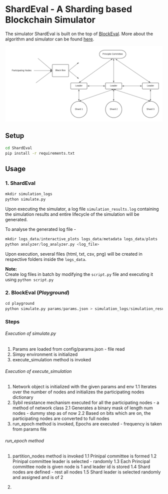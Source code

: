# ShardEval - A Sharding based Blockchain Simulator

The simulator ShardEval is built on the top of [BlockEval](https://github.com/deepakgouda/BlockEval). More about the algorithm and simulator can be found [here](https://docs.google.com/document/d/1rB9lp8E5DQ6BXFdl3mfWjlItKq1i_78THTsPUrD1aXc/edit#).

![Architecture](docs/draft.png)

## Setup
```bash
cd ShardEval
pip install -r requirements.txt
```

## Usage 

### 1. ShardEval
```python
mkdir simulation_logs
python simulate.py
```
Upon executing the simulator, a log file ```simulation_results.log``` containing the simulation results and entire lifecycle of the simulation will be generated.
 
To analyse the generated log file -
```python
mkdir logs_data/interactive_plots logs_data/metadata logs_data/plots
python analyzer/log_analyzer.py <log_file>
```

Upon execution, several files (html, txt, csv, png) will be created in respective folders inside the ```logs_data```.   


**Note:**   
Create log files in batch by modifying the ```script.py``` file and executing it using ```python script.py```

### 2. BlockEval (*Playground*)
```python
cd playground
python simulate.py params/params.json > simulation_logs/simulation_results.log
```



### Steps
###### Execution of simulate.py
1. Params are loaded from config/params.json - file read
2. Simpy environment is initialized
3. execute_simulation method is invoked

###### Execution of execute_simulation
1. Network object is initialized with the given params and env
    1.1 Iterates over the number of nodes and initializes the participating nodes dictionary
2. Sybil resistance mechanism executed for all the participating nodes - a method of network class
    2.1 Generates a binary mask of length num nodes - dummy step as of now
    2.2 Based on bits which are on, the participating nodes are converted to full nodes
3. run_epoch method is invoked, Epochs are executed - frequency is taken from params file

###### run_epoch method
1. partition_nodes method is invoked
    1.1 Prinipal committee is formed
    1.2 Prinipal committee leader is selected - randomly
    1.3 Each Principal committee node is given node is 1 and leader id is stored
    1.4 Shard nodes are defined - rest all nodes
    1.5 Shard leader is selected randomly and assigned and is of 2

2. 
